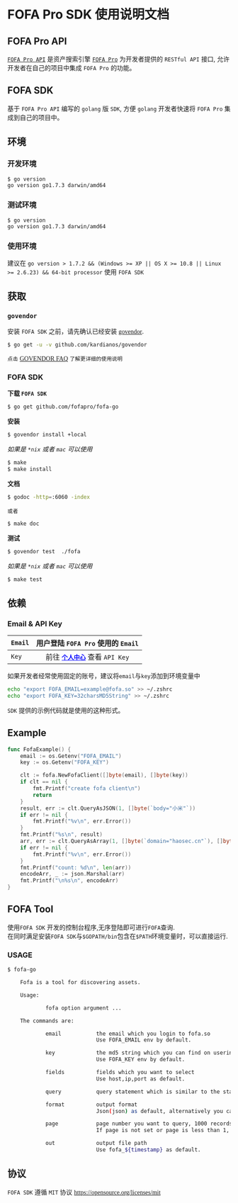 # FOFA Pro SDK 使用说明文档
## FOFA Pro API   
<a href="https://fofa.so/api"><font face="menlo">`FOFA Pro API`</font></a> 是资产搜索引擎 <a href="https://fofa.so/">`FOFA Pro`</a> 为开发者提供的 `RESTful API` 接口, 允许开发者在自己的项目中集成 `FOFA Pro` 的功能。    


## FOFA SDK
基于 `FOFA Pro API` 编写的 `golang` 版 `SDK`, 方便 `golang` 开发者快速将 `FOFA Pro` 集成到自己的项目中。


## 环境
### 开发环境
``` zsh
$ go version
go version go1.7.3 darwin/amd64
```
### 测试环境
``` zsh
$ go version
go version go1.7.3 darwin/amd64
```
### 使用环境
建议在 `go version > 1.7.2 && (Windows >= XP || OS X >= 10.8 || Linux >= 2.6.23) && 64-bit processor` 使用 `FOFA SDK`

## 获取
### `govendor`
安装 `FOFA SDK` 之前，请先确认已经安装 <a href="https://github.com/kardianos/govendor/"><font face="menlo">govendor</font></a>.   
``` zsh
$ go get -u -v github.com/kardianos/govendor
```
`点击`  <a href="https://github.com/kardianos/govendor/blob/master/doc/faq.md"><font face="menlo">GOVENDOR FAQ</font></a> `了解更详细的使用说明`      


### FOFA SDK
<strong>下载 `FOFA SDK` </strong>   
``` zsh
$ go get github.com/fofapro/fofa-go
```   
<strong>安装</strong>  
``` zsh
$ govendor install +local
```
<i>如果是 `*nix` 或者 `mac` 可以使用</i>   
``` zsh
$ make
$ make install
```
<strong>文档</strong> 
``` zsh
$ godoc -http=:6060 -index
```
`或者`
``` zsh
$ make doc
```
<strong>测试</strong>   
``` zsh
$ govendor test  ./fofa
```
<i>如果是 `*nix` 或者 `mac` 可以使用</i>   
``` zsh
$ make test
```
## 依赖
### Email & API Key   
| `Email` |用户登陆 `FOFA Pro` 使用的 `Email`|
|---------|:-----------------:|
|`Key`| 前往 <a href="https://fofa.so/my/users/info" style="color:#0000ff"><strong>`个人中心`</strong></a> 查看 `API Key` |
如果开发者经常使用固定的账号，建议将`email`与`key`添加到环境变量中   
``` zsh
echo "export FOFA_EMAIL=example@fofa.so" >> ~/.zshrc
echo "export FOFA_KEY=32charsMD5String" >> ~/.zshrc
```
`SDK` 提供的示例代码就是使用的这种形式。


## Example   
``` go
func FofaExample() {
	email := os.Getenv("FOFA_EMAIL")
	key := os.Getenv("FOFA_KEY")

	clt := fofa.NewFofaClient([]byte(email), []byte(key))
	if clt == nil {
		fmt.Printf("create fofa client\n")
		return
	}
	result, err := clt.QueryAsJSON(1, []byte(`body="小米"`))
	if err != nil {
		fmt.Printf("%v\n", err.Error())
	}
	fmt.Printf("%s\n", result)
	arr, err := clt.QueryAsArray(1, []byte(`domain="haosec.cn"`), []byte("domain"))
	if err != nil {
		fmt.Printf("%v\n", err.Error())
	}
	fmt.Printf("count: %d\n", len(arr))
	encodeArr, _ := json.Marshal(arr)
	fmt.Printf("\n%s\n", encodeArr)
}
```

## FOFA Tool   
使用`FOFA SDK` 开发的控制台程序,无序登陆即可进行`FOFA`查询.    
在同时满足安装`FOFA SDK`与`$GOPATH/bin`包含在`$PATH`环境变量时，可以直接运行.
### USAGE   
``` zsh
$ fofa-go

    Fofa is a tool for discovering assets.

    Usage:

            fofa option argument ...

    The commands are:

            email           the email which you login to fofa.so
                            Use FOFA_EMAIL env by default.

            key             the md5 string which you can find on userinfo page
                            Use FOFA_KEY env by default.

            fields          fields which you want to select
                            Use host,ip,port as default.

            query           query statement which is similar to the statement used in the fofa.so

            format          output format
                            Json(json) as default, alternatively you can select array(array).

            page            page number you want to query, 1000 records per page
                            If page is not set or page is less than 1, page will be set to 1.

            out             output file path
                            Use fofa_${timestamp} as default.
```

## 协议
`FOFA SDK` 遵循 `MIT` 协议 <a href="https://opensource.org/licenses/mit"><font face="menlo">https://opensource.org/licenses/mit</font></a>
